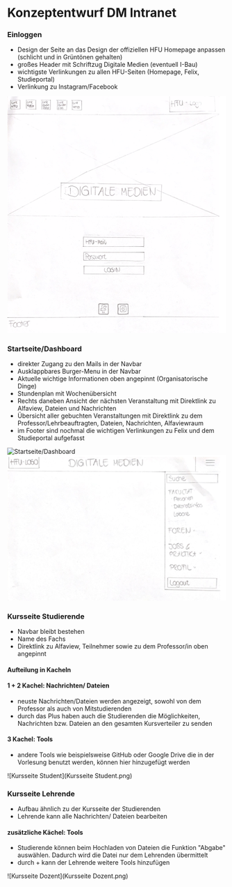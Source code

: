 # Konzeptentwurf DM Intranet

### Einloggen
- Design der Seite an das Design der offiziellen HFU Homepage anpassen (schlicht und in Grüntönen gehalten)
- großes Header mit Schriftzug Digitale Medien (eventuell I-Bau)
- wichtigste Verlinkungen zu allen HFU-Seiten (Homepage, Felix, Studieportal)
- Verlinkung zu Instagram/Facebook

![Einloggen](Login.png)

### Startseite/Dashboard
- direkter Zugang zu den Mails in der Navbar
- Ausklappbares Burger-Menu in der Navbar
- Aktuelle wichtige Informationen oben angepinnt (Organisatorische Dinge)
- Stundenplan mit Wochenübersicht 
- Rechts daneben Ansicht der nächsten Veranstaltung mit Direktlink zu Alfaview, Dateien und Nachrichten
- Übersicht aller gebuchten Veranstaltungen mit Direktlink zu dem Professor/Lehrbeauftragten, Dateien, Nachrichten, Alfaviewraum
- im Footer sind nochmal die wichtigen Verlinkungen zu Felix und dem Studieportal aufgefasst

![Startseite/Dashboard](Startseite:Dashboard.png)
![Navigation](Navigation.png)

### Kursseite Studierende
- Navbar bleibt bestehen
- Name des Fachs 
- Direktlink zu Alfaview, Teilnehmer sowie zu dem Professor/in oben angepinnt

#### Aufteilung in Kacheln 
#### 1 + 2 Kachel: Nachrichten/ Dateien
- neuste Nachrichten/Dateien werden angezeigt, sowohl von dem Professor als auch von Mitstudierenden
- durch das Plus haben auch die Studierenden die Möglichkeiten, Nachrichten bzw. Dateien an den gesamten Kursverteiler zu senden

#### 3 Kachel: Tools
- andere Tools wie beispielsweise GitHub oder Google Drive die in der Vorlesung benutzt werden, können hier hinzugefügt werden

![Kursseite Student](Kursseite Student.png)

### Kursseite Lehrende

- Aufbau ähnlich zu der Kursseite der Studierenden
- Lehrende kann alle Nachrichten/ Dateien bearbeiten

#### zusätzliche Kächel: Tools
- Studierende können beim Hochladen von Dateien die Funktion "Abgabe" auswählen. Dadurch wird die Datei nur dem Lehrenden übermittelt 
- durch + kann der Lehrende weitere Tools hinzufügen

![Kursseite Dozent](Kursseite Dozent.png)
